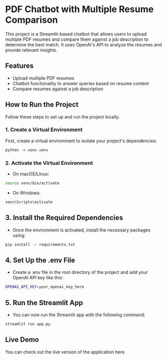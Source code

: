 # PDF Chatbot with Multiple Resume Comparison

This project is a Streamlit-based chatbot that allows users to upload multiple PDF resumes and compare them against a job description to determine the best match. It uses OpenAI's API to analyze the resumes and provide relevant insights.

## Features
- Upload multiple PDF resumes
- Chatbot functionality to answer queries based on resume content
- Compare resumes against a job description

## How to Run the Project

Follow these steps to set up and run the project locally.

### 1. Create a Virtual Environment

First, create a virtual environment to isolate your project's dependencies:

```bash
python -m venv venv
```

### 2. Activate the Virtual Environment
- On macOS/Linux:

```bash
source venv/bin/activate
```
- On Windows:

``` bash
venv\Scripts\activate
```
## 3. Install the Required Dependencies
- Once the environment is activated, install the necessary packages using:

```bash
pip install -r requirements.txt
```
## 4. Set Up the .env File
- Create a .env file in the root directory of the project and add your OpenAI API key like this:

```bash
OPENAI_API_KEY=your_openai_key_here
```
## 5. Run the Streamlit App
- You can now run the Streamlit app with the following command:

```bash
streamlit run app.py
```
## Live Demo
You can check out the live version of the application here.
